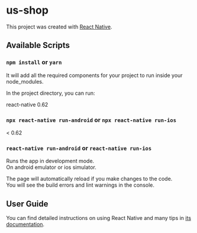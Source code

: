 # us-shop

This project was created with [React Native](https://reactnative.dev/docs/0.5/getting-started).

## Available Scripts

### `npm install` or `yarn`

It will add all the required components for your project to run inside your node_modules.

In the project directory, you can run:

react-native 0.62 
### `npx react-native run-android` or `npx react-native run-ios`

< 0.62
### `react-native run-android` or `react-native run-ios`

Runs the app in development mode.<br>
On android emulator or ios simulator.

The page will automatically reload if you make changes to the code.<br>
You will see the build errors and lint warnings in the console.

## User Guide

You can find detailed instructions on using React Native and many tips in [its documentation](https://reactnative.dev/docs/0.5/getting-started).
